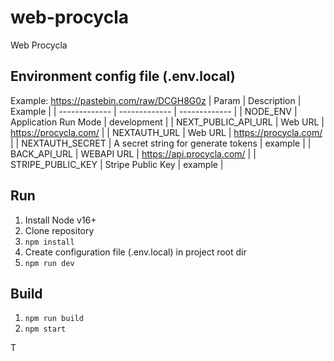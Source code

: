 # web-procycla
Web Procycla

## Environment config file (.env.local)
Example: https://pastebin.com/raw/DCGH8G0z
| Param | Description | Example |
| ------------- | ------------- | ------------- |
| NODE_ENV | Application Run Mode | development |
| NEXT_PUBLIC_API_URL | Web URL | https://procycla.com/ |
| NEXTAUTH_URL | Web URL | https://procycla.com/ |
| NEXTAUTH_SECRET | A secret string for generate tokens | example |
| BACK_API_URL | WEBAPI URL | https://api.procycla.com/ |
| STRIPE_PUBLIC_KEY | Stripe Public Key | example |

## Run
1. Install Node v16+
1. Clone repository
2. ``npm install``
3. Create configuration file (.env.local) in project root dir
4. ``npm run dev``

## Build
1. ``npm run build``
2. ``npm start``

T